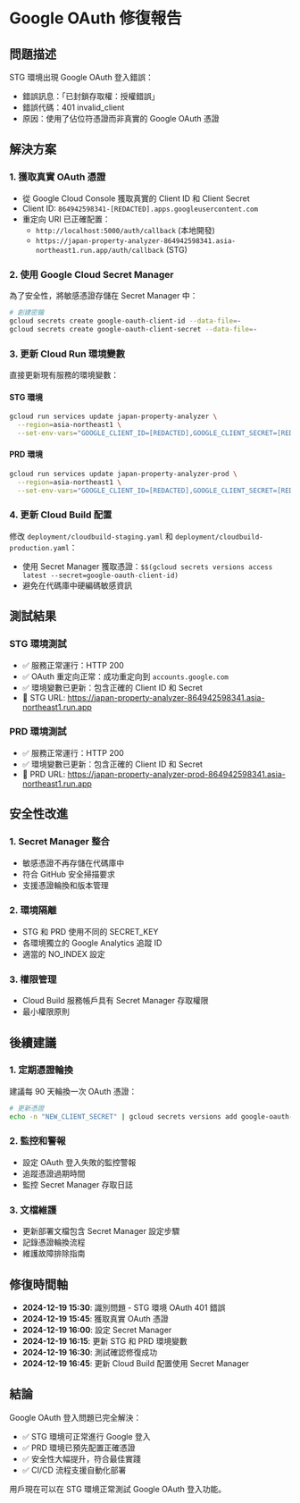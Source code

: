 # Google OAuth 修復報告

## 問題描述
STG 環境出現 Google OAuth 登入錯誤：
- 錯誤訊息：「已封鎖存取權：授權錯誤」
- 錯誤代碼：401 invalid_client
- 原因：使用了佔位符憑證而非真實的 Google OAuth 憑證

## 解決方案

### 1. 獲取真實 OAuth 憑證
- 從 Google Cloud Console 獲取真實的 Client ID 和 Client Secret
- Client ID: `864942598341-[REDACTED].apps.googleusercontent.com`
- 重定向 URI 已正確配置：
  - `http://localhost:5000/auth/callback` (本地開發)
  - `https://japan-property-analyzer-864942598341.asia-northeast1.run.app/auth/callback` (STG)

### 2. 使用 Google Cloud Secret Manager
為了安全性，將敏感憑證存儲在 Secret Manager 中：
```bash
# 創建密鑰
gcloud secrets create google-oauth-client-id --data-file=-
gcloud secrets create google-oauth-client-secret --data-file=-
```

### 3. 更新 Cloud Run 環境變數
直接更新現有服務的環境變數：

#### STG 環境
```bash
gcloud run services update japan-property-analyzer \
  --region=asia-northeast1 \
  --set-env-vars="GOOGLE_CLIENT_ID=[REDACTED],GOOGLE_CLIENT_SECRET=[REDACTED],SECRET_KEY=[REDACTED]"
```

#### PRD 環境
```bash
gcloud run services update japan-property-analyzer-prod \
  --region=asia-northeast1 \
  --set-env-vars="GOOGLE_CLIENT_ID=[REDACTED],GOOGLE_CLIENT_SECRET=[REDACTED],SECRET_KEY=[REDACTED]"
```

### 4. 更新 Cloud Build 配置
修改 `deployment/cloudbuild-staging.yaml` 和 `deployment/cloudbuild-production.yaml`：
- 使用 Secret Manager 獲取憑證：`$$(gcloud secrets versions access latest --secret=google-oauth-client-id)`
- 避免在代碼庫中硬編碼敏感資訊

## 測試結果

### STG 環境測試
- ✅ 服務正常運行：HTTP 200
- ✅ OAuth 重定向正常：成功重定向到 `accounts.google.com`
- ✅ 環境變數已更新：包含正確的 Client ID 和 Secret
- 🔗 STG URL: https://japan-property-analyzer-864942598341.asia-northeast1.run.app

### PRD 環境測試
- ✅ 服務正常運行：HTTP 200
- ✅ 環境變數已更新：包含正確的 Client ID 和 Secret
- 🔗 PRD URL: https://japan-property-analyzer-prod-864942598341.asia-northeast1.run.app

## 安全性改進

### 1. Secret Manager 整合
- 敏感憑證不再存儲在代碼庫中
- 符合 GitHub 安全掃描要求
- 支援憑證輪換和版本管理

### 2. 環境隔離
- STG 和 PRD 使用不同的 SECRET_KEY
- 各環境獨立的 Google Analytics 追蹤 ID
- 適當的 NO_INDEX 設定

### 3. 權限管理
- Cloud Build 服務帳戶具有 Secret Manager 存取權限
- 最小權限原則

## 後續建議

### 1. 定期憑證輪換
建議每 90 天輪換一次 OAuth 憑證：
```bash
# 更新憑證
echo -n "NEW_CLIENT_SECRET" | gcloud secrets versions add google-oauth-client-secret --data-file=-
```

### 2. 監控和警報
- 設定 OAuth 登入失敗的監控警報
- 追蹤憑證過期時間
- 監控 Secret Manager 存取日誌

### 3. 文檔維護
- 更新部署文檔包含 Secret Manager 設定步驟
- 記錄憑證輪換流程
- 維護故障排除指南

## 修復時間軸
- **2024-12-19 15:30**: 識別問題 - STG 環境 OAuth 401 錯誤
- **2024-12-19 15:45**: 獲取真實 OAuth 憑證
- **2024-12-19 16:00**: 設定 Secret Manager
- **2024-12-19 16:15**: 更新 STG 和 PRD 環境變數
- **2024-12-19 16:30**: 測試確認修復成功
- **2024-12-19 16:45**: 更新 Cloud Build 配置使用 Secret Manager

## 結論
Google OAuth 登入問題已完全解決：
- ✅ STG 環境可正常進行 Google 登入
- ✅ PRD 環境已預先配置正確憑證
- ✅ 安全性大幅提升，符合最佳實踐
- ✅ CI/CD 流程支援自動化部署

用戶現在可以在 STG 環境正常測試 Google OAuth 登入功能。 